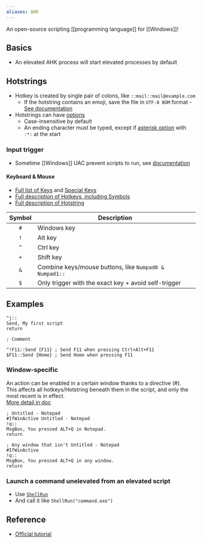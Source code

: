 ```yaml
---
aliases: AHK
---
```

An open-source scripting [[programming language]] for [[Windows]]!
## Basics
- An elevated AHK process will start elevated processes by default
## Hotstrings
- Hotkey is created by single pair of colons, like `::mail::mail@example.com`
	- If the hotstring contains an emoji, save the file in `UTF-8 BOM` format - [See documentation](https://www.autohotkey.com/docs/v1/FAQ.htm#nonascii)
- Hotstrings can have [options](https://www.autohotkey.com/docs/v1/Hotstrings.htm#Options)
	- Case-insensitive by default
	- An ending character must be typed, except if [asterisk option](https://www.autohotkey.com/docs/v1/Hotstrings.htm#Asterisk) with `:*:` at the start
### Input trigger
- Sometime [[Windows]] UAC prevent scripts to run, see [documentation](https://www.autohotkey.com/docs/v2/Program.htm#Installer_uiAccess)
#### Keyboard & Mouse
* [Full list of Keys](https://www.autohotkey.com/docs/KeyList.htm) and [Special Keys](https://www.autohotkey.com/docs/v1/KeyList.htm#SpecialKeys)
* [Full description of Hotkeys, including Symbols](https://www.autohotkey.com/docs/Hotkeys.htm)
* [Full description of Hotstring](https://www.autohotkey.com/docs/Hotstrings.htm)

| Symbol | Description                                            |
|:------:| ------------------------------------------------------ |
|  `#`   | Windows key                                            |
|  `!`   | Alt key                                                |
|  `^`   | Ctrl key                                               |
|  `+`   | Shift key                                              |
|  `&`   | Combine keys/mouse buttons, like `Numpad0 & Numpad1::` |
|  `$`   | Only trigger with the exact key + avoid self-trigger   | 

## Examples
```autohotkey
^j::
Send, My first script
return

; Comment

^!F11::Send {F11} ; Send F11 when pressing Ctrl+Alt+F11
$F11::Send {Home} ; Send Home when pressing F11
```
### Window-specific
An action can be enabled in a certain window thanks to a directive (#).  
This affects all hotkeys/Hotstring beneath them in the script, and only the most recent is in effect.  
[More detail in doc](https://www.autohotkey.com/docs/commands/_IfWinActive.htm)

```autohotkey
; Untitled - Notepad
#IfWinActive Untitled - Notepad
!q::
MsgBox, You pressed ALT+Q in Notepad.
return

; Any window that isn't Untitled - Notepad
#IfWinActive
!q::
MsgBox, You pressed ALT+Q in any window.
return
```
### Launch a command unelevated from an elevated script
- Use [`ShellRun`](https://github.com/Lexikos/AutoHotkey-Release/blob/master/installer/source/Lib/ShellRun.ahk)
- And call it like `ShellRun("command.exe")`
## Reference
* [Official tutorial](https://www.autohotkey.com/docs/Tutorial.htm)
